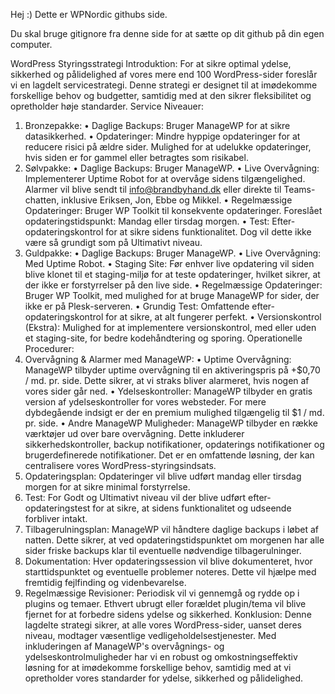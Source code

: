 Hej :) 
Dette er WPNordic githubs side. 

Du skal bruge gitignore fra denne side for at sætte op dit github på din egen computer. 


WordPress Styringsstrategi
Introduktion: For at sikre optimal ydelse, sikkerhed og pålidelighed af vores mere end 100 WordPress-sider foreslår vi en lagdelt servicestrategi. Denne strategi er designet til at imødekomme forskellige behov og budgetter, samtidig med at den sikrer fleksibilitet og opretholder høje standarder.
Service Niveauer:
1.	Bronzepakke:
•	Daglige Backups: Bruger ManageWP for at sikre datasikkerhed.
•	Opdateringer: Mindre hyppige opdateringer for at reducere risici på ældre sider. Mulighed for at udelukke opdateringer, hvis siden er for gammel eller betragtes som risikabel.
2.	Sølvpakke:
•	Daglige Backups: Bruger ManageWP.
•	Live Overvågning: Implementerer Uptime Robot for at overvåge sidens tilgængelighed. Alarmer vil blive sendt til info@brandbyhand.dk eller direkte til Teams-chatten, inklusive Eriksen, Jon, Ebbe og Mikkel.
•	Regelmæssige Opdateringer: Bruger WP Toolkit til konsekvente opdateringer. Foreslået opdateringstidspunkt: Mandag eller tirsdag morgen.
•	Test: Efter-opdateringskontrol for at sikre sidens funktionalitet. Dog vil dette ikke være så grundigt som på Ultimativt niveau.
3.	Guldpakke:
•	Daglige Backups: Bruger ManageWP.
•	Live Overvågning: Med Uptime Robot.
•	Staging Site: Før enhver live opdatering vil siden blive klonet til et staging-miljø for at teste opdateringer, hvilket sikrer, at der ikke er forstyrrelser på den live side.
•	Regelmæssige Opdateringer: Bruger WP Toolkit, med mulighed for at bruge ManageWP for sider, der ikke er på Plesk-serveren.
•	Grundig Test: Omfattende efter-opdateringskontrol for at sikre, at alt fungerer perfekt.
•	Versionskontrol (Ekstra): Mulighed for at implementere versionskontrol, med eller uden et staging-site, for bedre kodehåndtering og sporing.
Operationelle Procedurer:
1.	Overvågning & Alarmer med ManageWP:
•	Uptime Overvågning: ManageWP tilbyder uptime overvågning til en aktiveringspris på +$0,70 / md. pr. side. Dette sikrer, at vi straks bliver alarmeret, hvis nogen af vores sider går ned.
•	Ydelseskontroller: ManageWP tilbyder en gratis version af ydelseskontroller for vores websteder. For mere dybdegående indsigt er der en premium mulighed tilgængelig til $1 / md. pr. side.
•	Andre ManageWP Muligheder: ManageWP tilbyder en række værktøjer ud over bare overvågning. Dette inkluderer sikkerhedskontroller, backup notifikationer, opdaterings notifikationer og brugerdefinerede notifikationer. Det er en omfattende løsning, der kan centralisere vores WordPress-styringsindsats.
2.	Opdateringsplan: Opdateringer vil blive udført mandag eller tirsdag morgen for at sikre minimal forstyrrelse.
3.	Test: For Godt og Ultimativt niveau vil der blive udført efter-opdateringstest for at sikre, at sidens funktionalitet og udseende forbliver intakt.
4.	Tilbagerulningsplan: ManageWP vil håndtere daglige backups i løbet af natten. Dette sikrer, at ved opdateringstidspunktet om morgenen har alle sider friske backups klar til eventuelle nødvendige tilbagerulninger.
5.	Dokumentation: Hver opdateringssession vil blive dokumenteret, hvor starttidspunktet og eventuelle problemer noteres. Dette vil hjælpe med fremtidig fejlfinding og videnbevarelse.
6.	Regelmæssige Revisioner: Periodisk vil vi gennemgå og rydde op i plugins og temaer. Ethvert ubrugt eller forældet plugin/tema vil blive fjernet for at forbedre sidens ydelse og sikkerhed.
Konklusion: Denne lagdelte strategi sikrer, at alle vores WordPress-sider, uanset deres niveau, modtager væsentlige vedligeholdelsestjenester. Med inkluderingen af ManageWP's overvågnings- og ydelseskontrolmuligheder har vi en robust og omkostningseffektiv løsning for at imødekomme forskellige behov, samtidig med at vi opretholder vores standarder for ydelse, sikkerhed og pålidelighed.
